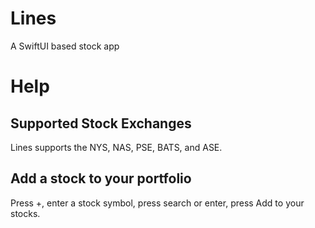 # Lines
A SwiftUI based stock app

# Help
## Supported Stock Exchanges
Lines supports the NYS, NAS, PSE, BATS, and ASE.
## Add a stock to your portfolio
Press +, enter a stock symbol, press search or enter, press Add to your stocks.